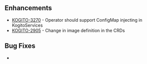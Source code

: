 ## Enhancements

- [KOGITO-3270](https://issues.redhat.com/browse/KOGITO-3270) - Operator should support ConfigMap injecting in KogitoServices
- [KOGITO-2905](https://issues.redhat.com/browse/KOGITO-2905) - Change in image definition in the CRDs
## Bug Fixes

- 

